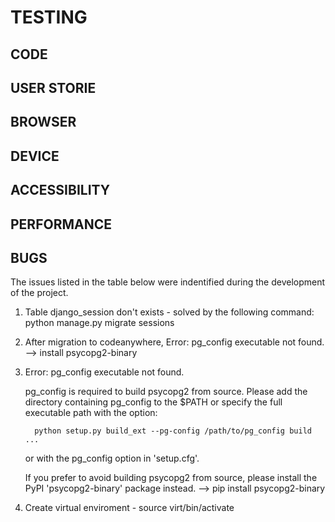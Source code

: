 # TESTING

## CODE

## USER STORIE

## BROWSER

## DEVICE

## ACCESSIBILITY

## PERFORMANCE

## BUGS
The issues listed in the table below were indentified during the development of the project.

1. Table django_session don't exists - solved by the following command:
python manage.py migrate sessions

2. After migration to codeanywhere,  Error: pg_config executable not found. --> install psycopg2-binary

3.  Error: pg_config executable not found.
      
      pg_config is required to build psycopg2 from source.  Please add the directory
      containing pg_config to the $PATH or specify the full executable path with the
      option:
      
          python setup.py build_ext --pg-config /path/to/pg_config build ...
      
      or with the pg_config option in 'setup.cfg'.
      
      If you prefer to avoid building psycopg2 from source, please install the PyPI
      'psycopg2-binary' package instead.
      --> pip install psycopg2-binary

4. Create virtual enviroment  - source virt/bin/activate
